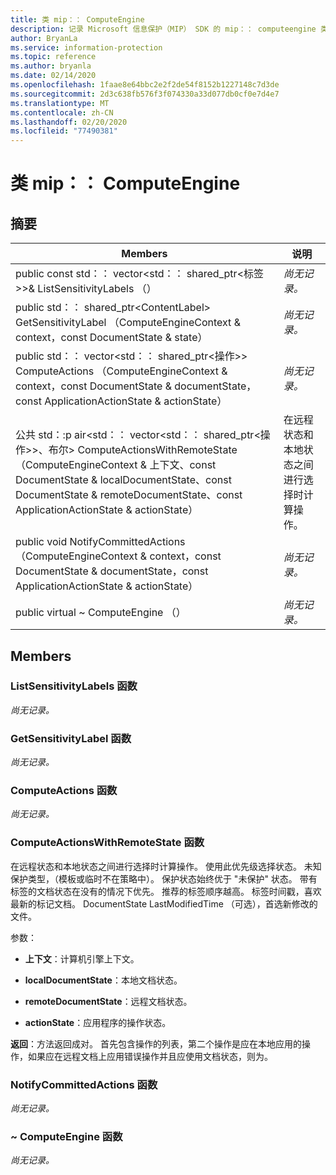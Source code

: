 ```yaml
---
title: 类 mip：： ComputeEngine
description: 记录 Microsoft 信息保护（MIP） SDK 的 mip：： computeengine 类。
author: BryanLa
ms.service: information-protection
ms.topic: reference
ms.author: bryanla
ms.date: 02/14/2020
ms.openlocfilehash: 1faae8e64bbc2e2f2de54f8152b1227148c7d3de
ms.sourcegitcommit: 2d3c638fb576f3f074330a33d077db0cf0e7d4e7
ms.translationtype: MT
ms.contentlocale: zh-CN
ms.lasthandoff: 02/20/2020
ms.locfileid: "77490381"
---
```

# <a name="class-mipcomputeengine"></a>类 mip：： ComputeEngine 
  
## <a name="summary"></a>摘要
 Members                        | 说明                                
--------------------------------|---------------------------------------------
public const std：： vector\<std：： shared_ptr\<标签\>\>& ListSensitivityLabels （）  | _尚无记录。_
public std：： shared_ptr\<ContentLabel\> GetSensitivityLabel （ComputeEngineContext & context，const DocumentState & state）  | _尚无记录。_
public std：： vector\<std：： shared_ptr\<操作\>\> ComputeActions （ComputeEngineContext & context，const DocumentState & documentState，const ApplicationActionState & actionState）  | _尚无记录。_
公共 std：:p air\<std：： vector\<std：： shared_ptr\<操作\>\>、布尔\> ComputeActionsWithRemoteState （ComputeEngineContext & 上下文、const DocumentState & localDocumentState、const DocumentState & remoteDocumentState、const ApplicationActionState & actionState）  |  在远程状态和本地状态之间进行选择时计算操作。
public void NotifyCommittedActions （ComputeEngineContext & context，const DocumentState & documentState，const ApplicationActionState & actionState）  | _尚无记录。_
public virtual ~ ComputeEngine （）  | _尚无记录。_
  
## <a name="members"></a>Members
  
### <a name="listsensitivitylabels-function"></a>ListSensitivityLabels 函数
_尚无记录。_

  
### <a name="getsensitivitylabel-function"></a>GetSensitivityLabel 函数
_尚无记录。_

  
### <a name="computeactions-function"></a>ComputeActions 函数
_尚无记录。_

  
### <a name="computeactionswithremotestate-function"></a>ComputeActionsWithRemoteState 函数
在远程状态和本地状态之间进行选择时计算操作。
使用此优先级选择状态。 未知保护类型，（模板或临时不在策略中）。 保护状态始终优于 "未保护" 状态。 带有标签的文档状态在没有的情况下优先。 推荐的标签顺序越高。 标签时间戳，喜欢最新的标记文档。 DocumentState LastModifiedTime （可选），首选新修改的文件。

参数：  
* **上下文**：计算机引擎上下文。 


* **localDocumentState**：本地文档状态。 


* **remoteDocumentState**：远程文档状态。 


* **actionState**：应用程序的操作状态。



  
**返回**：方法返回成对。 首先包含操作的列表，第二个操作是应在本地应用的操作，如果应在远程文档上应用错误操作并且应使用文档状态，则为。
  
### <a name="notifycommittedactions-function"></a>NotifyCommittedActions 函数
_尚无记录。_

  
### <a name="computeengine-function"></a>~ ComputeEngine 函数
_尚无记录。_
